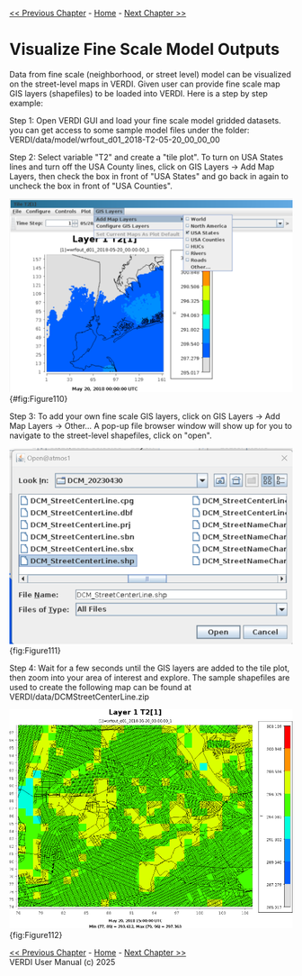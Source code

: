 <!-- BEGIN COMMENT -->
  
[<< Previous Chapter](VERDI_ch19.md) - [Home](README.md) - [Next Chapter >>](VERDI_ch21.md)

<!-- END COMMENT -->

 Visualize Fine Scale Model Outputs
==========================
  Data from fine scale (neighborhood, or street level) model can be visualized on the street-level maps in VERDI.  Given user can provide fine scale map GIS layers (shapefiles) to be loaded into VERDI.  Here is a step by step example:
  
Step 1: Open VERDI GUI and load your fine scale model gridded datasets. you can get access to some sample model files under the folder: VERDI/data/model/wrfout_d01_2018-T2-05-20_00_00_00

Step 2: Select variable "T2" and create a "tile plot".  To turn on USA States lines and turn off the USA County lines,  click on GIS Layers → Add Map Layers, then check the box in front of "USA States" and go back in again to uncheck the box in front of "USA Counties".	
  
  ![VERDI GIS Layers UI](./media/image110.png){#fig:Figure110} <br>
     
Step 3: To add your own fine scale GIS layers, click on GIS Layers → Add Map Layers → Other…
A pop-up file browser window will show up for you to navigate to the street-level shapefiles, click on "open".    	
  
  ![The pop-up window to load other GIS Layers UI](./media/image111.png){fig:Figure111} <br> 

Step 4: Wait for a few seconds until the GIS layers are added to the tile plot, then zoom into your area of interest and explore.
The sample shapefiles are used to create the following map can be found at VERDI/data/DCMStreetCenterLine.zip    
	
  ![The tile plot with NYC street centerlines](./media/image112.png){fig:Figure112} <br>





















<!-- BEGIN COMMENT -->

[<< Previous Chapter](VERDI_ch19.md) - [Home](README.md) - [Next Chapter >>](VERDI_ch21.md)<br>
VERDI User Manual (c) 2025<br>

<!-- END COMMENT -->
